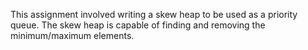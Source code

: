 This assignment involved writing a skew heap to be used as a priority queue. The skew heap is capable of finding and removing the minimum/maximum elements. 
